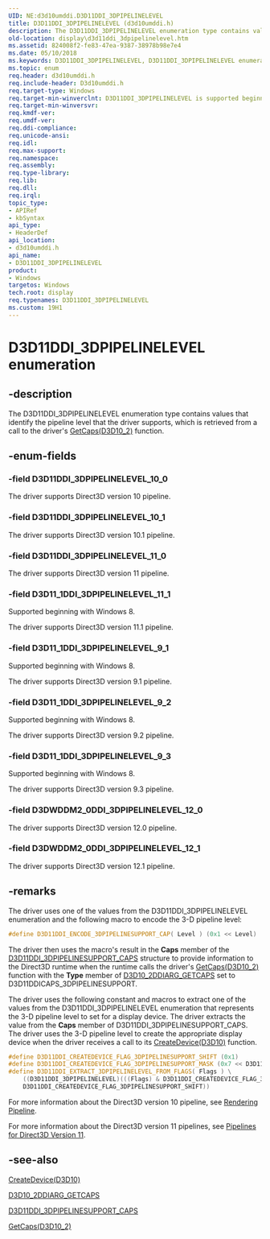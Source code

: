 ```yaml
---
UID: NE:d3d10umddi.D3D11DDI_3DPIPELINELEVEL
title: D3D11DDI_3DPIPELINELEVEL (d3d10umddi.h)
description: The D3D11DDI_3DPIPELINELEVEL enumeration type contains values that identify the pipeline level that the driver supports, which is retrieved from a call to the driver's GetCaps(D3D10_2) function.
old-location: display\d3d11ddi_3dpipelinelevel.htm
ms.assetid: 824008f2-fe83-47ea-9387-38978b98e7e4
ms.date: 05/10/2018
ms.keywords: D3D11DDI_3DPIPELINELEVEL, D3D11DDI_3DPIPELINELEVEL enumeration [Display Devices], D3D11DDI_3DPIPELINELEVEL_10_0, D3D11DDI_3DPIPELINELEVEL_10_1, D3D11DDI_3DPIPELINELEVEL_11_0, D3D11_1DDI_3DPIPELINELEVEL_11_1, D3D11_1DDI_3DPIPELINELEVEL_9_1, D3D11_1DDI_3DPIPELINELEVEL_9_2, D3D11_1DDI_3DPIPELINELEVEL_9_3, UMDisplayDriver_Dx11param_Structs_194835cf-19d6-43d1-9c4d-726a06c0a4cb.xml, d3d10umddi/D3D11DDI_3DPIPELINELEVEL, d3d10umddi/D3D11DDI_3DPIPELINELEVEL_10_0, d3d10umddi/D3D11DDI_3DPIPELINELEVEL_10_1, d3d10umddi/D3D11DDI_3DPIPELINELEVEL_11_0, d3d10umddi/D3D11_1DDI_3DPIPELINELEVEL_11_1, d3d10umddi/D3D11_1DDI_3DPIPELINELEVEL_9_1, d3d10umddi/D3D11_1DDI_3DPIPELINELEVEL_9_2, d3d10umddi/D3D11_1DDI_3DPIPELINELEVEL_9_3, display.d3d11ddi_3dpipelinelevel
ms.topic: enum
req.header: d3d10umddi.h
req.include-header: D3d10umddi.h
req.target-type: Windows
req.target-min-winverclnt: D3D11DDI_3DPIPELINELEVEL is supported beginning with the Windows 7 operating system.
req.target-min-winversvr: 
req.kmdf-ver: 
req.umdf-ver: 
req.ddi-compliance: 
req.unicode-ansi: 
req.idl: 
req.max-support: 
req.namespace: 
req.assembly: 
req.type-library: 
req.lib: 
req.dll: 
req.irql: 
topic_type:
- APIRef
- kbSyntax
api_type:
- HeaderDef
api_location:
- d3d10umddi.h
api_name:
- D3D11DDI_3DPIPELINELEVEL
product:
- Windows
targetos: Windows
tech.root: display
req.typenames: D3D11DDI_3DPIPELINELEVEL
ms.custom: 19H1
---
```


# D3D11DDI_3DPIPELINELEVEL enumeration


## -description


The D3D11DDI_3DPIPELINELEVEL enumeration type contains values that identify the pipeline level that the driver supports, which is retrieved from a call to the driver's <a href="https://msdn.microsoft.com/83cd5f34-5f12-4ead-ad33-366fc3c6e804">GetCaps(D3D10_2)</a> function. 


## -enum-fields




### -field D3D11DDI_3DPIPELINELEVEL_10_0

The driver supports Direct3D version 10 pipeline. 


### -field D3D11DDI_3DPIPELINELEVEL_10_1

The driver supports Direct3D version 10.1 pipeline. 


### -field D3D11DDI_3DPIPELINELEVEL_11_0

The driver supports Direct3D version 11 pipeline. 


### -field D3D11_1DDI_3DPIPELINELEVEL_11_1

Supported beginning with Windows 8.

The driver supports Direct3D version 11.1 pipeline.


### -field D3D11_1DDI_3DPIPELINELEVEL_9_1

Supported beginning with Windows 8.

The driver supports Direct3D version 9.1 pipeline.


### -field D3D11_1DDI_3DPIPELINELEVEL_9_2

Supported beginning with Windows 8.

The driver supports Direct3D version 9.2 pipeline.


### -field D3D11_1DDI_3DPIPELINELEVEL_9_3

Supported beginning with Windows 8.

The driver supports Direct3D version 9.3 pipeline.


### -field D3DWDDM2_0DDI_3DPIPELINELEVEL_12_0

The driver supports Direct3D version 12.0 pipeline.

### -field D3DWDDM2_0DDI_3DPIPELINELEVEL_12_1

The driver supports Direct3D version 12.1 pipeline.


## -remarks



The driver uses one of the values from the D3D11DDI_3DPIPELINELEVEL enumeration and the following macro to encode the 3-D pipeline level:

```cpp
#define D3D11DDI_ENCODE_3DPIPELINESUPPORT_CAP( Level ) (0x1 << Level)
```

The driver then uses the macro's result in the <b>Caps</b> member of the <a href="https://msdn.microsoft.com/library/windows/hardware/ff542134">D3D11DDI_3DPIPELINESUPPORT_CAPS</a> structure to provide information to the Direct3D runtime when the runtime calls the driver's <a href="https://msdn.microsoft.com/83cd5f34-5f12-4ead-ad33-366fc3c6e804">GetCaps(D3D10_2)</a> function with the <b>Type</b> member of <a href="https://msdn.microsoft.com/library/windows/hardware/ff541887">D3D10_2DDIARG_GETCAPS</a> set to D3D11DDICAPS_3DPIPELINESUPPORT.

The driver uses the following constant and macros to extract one of the values from the D3D11DDI_3DPIPELINELEVEL enumeration that represents the 3-D pipeline level to set for a display device. The driver extracts the value from the <b>Caps</b> member of D3D11DDI_3DPIPELINESUPPORT_CAPS. The driver uses the 3-D pipeline level to create the appropriate display device when the driver receives a call to its <a href="https://msdn.microsoft.com/c69eedb1-c975-412c-aa9f-cf64a702f937">CreateDevice(D3D10)</a> function.

```cpp
#define D3D11DDI_CREATEDEVICE_FLAG_3DPIPELINESUPPORT_SHIFT (0x1)
#define D3D11DDI_CREATEDEVICE_FLAG_3DPIPELINESUPPORT_MASK (0x7 << D3D11DDI_CREATEDEVICE_FLAG_3DPIPELINESUPPORT_SHIFT)
#define D3D11DDI_EXTRACT_3DPIPELINELEVEL_FROM_FLAGS( Flags ) \
    ((D3D11DDI_3DPIPELINELEVEL)(((Flags) & D3D11DDI_CREATEDEVICE_FLAG_3DPIPELINESUPPORT_MASK) >> \
    D3D11DDI_CREATEDEVICE_FLAG_3DPIPELINESUPPORT_SHIFT))
```

For more information about the Direct3D version 10 pipeline, see <a href="https://msdn.microsoft.com/63672d6e-5c5d-4873-a104-991e0b17d128">Rendering Pipeline</a>. 

For more information about the Direct3D version 11 pipelines, see <a href="https://msdn.microsoft.com/7d724751-761e-409c-8398-d1b5d58c057c">Pipelines for Direct3D Version 11</a>.




## -see-also




<a href="https://msdn.microsoft.com/c69eedb1-c975-412c-aa9f-cf64a702f937">CreateDevice(D3D10)</a>



<a href="https://msdn.microsoft.com/library/windows/hardware/ff541887">D3D10_2DDIARG_GETCAPS</a>



<a href="https://msdn.microsoft.com/library/windows/hardware/ff542134">D3D11DDI_3DPIPELINESUPPORT_CAPS</a>



<a href="https://msdn.microsoft.com/83cd5f34-5f12-4ead-ad33-366fc3c6e804">GetCaps(D3D10_2)</a>
 

 


